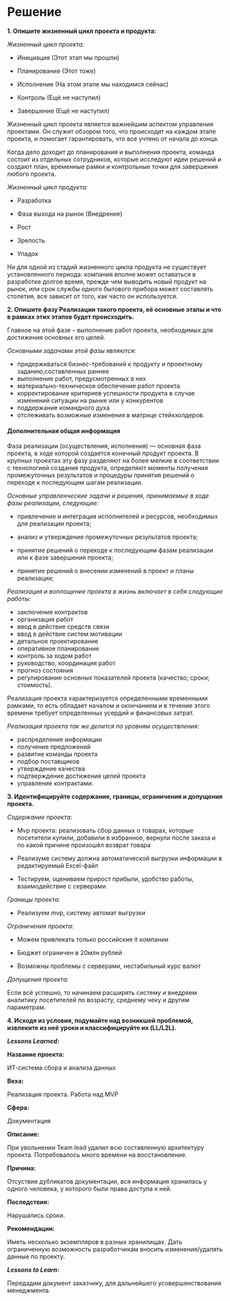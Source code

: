 # Решение

**1. Опишите жизненный цикл проекта и продукта:**

*Жизненный цикл проекта:*

- Инициация (Этот этап мы прошли)

- Планирование (Этот тоже)

- Исполнение (На этом этапе мы находимся сейчас)

- Контроль (Ещё не наступил)

- Завершение (Ещё не наступил)

Жизненный цикл проекта является важнейшим аспектом управления проектами. Он служит обзором того, что происходит на каждом этапе проекта, и помогает гарантировать, что все учтено от начала до конца. 

Когда дело доходит до планирования и выполнения проекта, команда состоит из отдельных сотрудников, которые исследуют идеи решений и создают план, временные рамки и контрольные точки для завершения любого проекта. 


*Жизненный цикл продукта:*

- Разработка

- Фаза выхода на рынок (Внедрение)

- Рост

- Зрелость

- Упадок

Ни для одной из стадий жизненного цикла продукта не существует установленного периода: компания вполне может оставаться в разработке долгое время, прежде чем выводить новый продукт на рынок, или срок службы одного бытового прибора может составлять столетия, все зависит от того, как часто он используется.

**2. Опишите фазу Реализации такого проекта, её основные этапы и что в рамках этих этапов будет происходить.**

Главное на этой фазе – выполнение работ проекта, необходимых для достижения основных его целей.

*Основными задачами этой фазы являются:*
- придерживаться бизнес-требований к продукту и проектному заданию,составленных раннее  
- выполнение работ, предусмотренных в них
- материально-техническое обеспечение работ проекта 
- корректирование критериев успешности продукта в случае изменений ситуации на рынке или у конкурентов 
- поддержание командного духа
- отслеживать возможные изменения в матрице стейкхолдеров.
 


####  Дополнительная общая информация

Фаза реализации (осуществления, исполнения) — основная фаза проекта, в ходе которой создается конечный продукт проекта. В крупных проектах эту фазу разделяют на более мелкие в соответствии с технологией создания продукта, определяют моменты получения промежу­точных результатов и процедуры принятия решений о переходе к последующим шагам реализации.

*Основные управленческие задачи и решения, принимаемые в ходе фазы реализации, следующие:*

- привлечение и интеграция исполнителей и ресурсов, не­обходимых для реализации проекта;

- анализ и утверждение промежуточных результатов про­екта;

- принятие решений о переходе к последующим фазам реа­лизации или к фазе завершения проекта;

- принятие решений о внесении изменений в проект и планы реализации;

*Реализация и воплощение проекта в жизнь включает в себя следующие работы:* 
- заключение контрактов
- организация работ
- ввод в действие средств связи
- ввод в действие систем мотивации
- детальное проектирование
- оперативное планирование
- контроль за ходом работ
- руководство, координация работ
- прогноз состояния
- регулирование основных показателей проекта (качество; сроки; стоимость).

Реализация проекта характеризуется определенными временными рамками, то есть обладает началом и окончанием и в течение этого времени требует определенных усердий и финансовых затрат.

*Реализация проекта так же делится по уровням осуществления:*
- распределение информации
- получение предложений
- развитие команды проекта
- подбор поставщиков
- утверждение качества
- подтверждение достижения целей проекта
- управление контрактами.

**3. Идентифицируйте содержание, границы, ограничения и допущения проекта.**

*Содержание проекта:*

- Mvp проекта: реализовать сбор данных о товарах, которые посетители купили, добавили в избранное, вернули после заказа и по какой причине произошёл возврат товара

- Реализуме систему должна автоматической выгрузки информации в редактируемый Excel-файл

- Тестируем, оцениваем прирост прибыли, удобство работы, взаимодействие с серверами. 

*Границы проекта:*

- Реализуем mvp, систему автомат выгрузки

*Ограничения проекта:*

 - Можем привлекать только российские it компании

 - Бюджет ограничен в 20млн рублей

 - Возможны проблемы с серверами, нестабильный курс валют

 *Допущения проекта:*

  Если всё успешно, то начинаем расширять систему и внедряем аналитику посетителей по возрасту, среднему чеку и другим параметрам.

 **4. Исходя из условия, подумайте над возникшей проблемой, извлеките из неё уроки и классифицируйте их (LL/L2L).**

***Lessons Learned:***

**Название проекта:**

ИТ-система сбора и анализа данных

**Веха:** 

Реализация проекта. Работа над MVP

**Сфера:**

Документация

**Описание:** 

При увольнении Team lead удалил всю составленную архитектуру проекта. Потребовалось много времени на восстановление.

**Причина:**

Отсуствие дубликатов документации, вся информация хранилась у одного человека, у которого были права доступа к ней.

**Последствия:**

Нарушались сроки.

**Рекомендации:**

Иметь несколько экземпляров в разных хранилищах.
Дать ограниченную возможность разработчикам вносить изменения/удалять данные по проекту. 


***Lessons to Learn:***

Передадим документ заказчику, для дальнейшего усовершенствования менеджмента.
